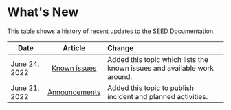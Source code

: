 # What's New

This table shows a history of recent updates to the SEED Documentation.

| Date  | Article | Change |
| ------------- |:-------------:|:-------------|
| June 24, 2022     | [Known issues](known-issues)     | Added this topic which lists the known issues and available work around. |
| June 21, 2022 | [Announcements](announcements)  | Added this topic to publish incident and planned activities. |
